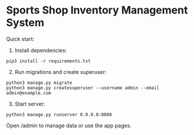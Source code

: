 # Sports Shop Inventory Management System

Quick start:

1. Install dependencies:

```
pip3 install -r requirements.txt
```

2. Run migrations and create superuser:

```
python3 manage.py migrate
python3 manage.py createsuperuser --username admin --email admin@example.com
```

3. Start server:

```
python3 manage.py runserver 0.0.0.0:8000
```

Open /admin to manage data or use the app pages.